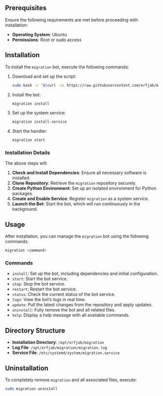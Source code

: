 ## Prerequisites

Ensure the following requirements are met before proceeding with installation:
- **Operating System**: Ubuntu
- **Permissions**: Root or sudo access

## Installation

To install the `migration` bot, execute the following commands:

1. Download and set up the script:
   ```bash
   sudo bash -c "$(curl -sL https://raw.githubusercontent.com/erfjab/migration/master/install.sh)" @ install-script
   ```

2. Install the bot:
   ```bash
   migration install
   ```

3. Set up the system service:
   ```bash
   migration install-service
   ```

4. Start the handler:
   ```bash
   migration start
   ```

### Installation Details

The above steps will:
1. **Check and Install Dependencies**: Ensure all necessary software is installed.
2. **Clone Repository**: Retrieve the `migration` repository securely.
3. **Create Python Environment**: Set up an isolated environment for Python packages.
4. **Create and Enable Service**: Register `migration` as a system service.
5. **Launch the Bot**: Start the bot, which will run continuously in the background.

## Usage

After installation, you can manage the `migration` bot using the following commands:

```bash
migration <command>
```

### Commands

- `install`: Set up the bot, including dependencies and initial configuration.
- `start`: Start the bot service.
- `stop`: Stop the bot service.
- `restart`: Restart the bot service.
- `status`: Check the current status of the bot service.
- `logs`: View the bot’s logs in real time.
- `update`: Pull the latest changes from the repository and apply updates.
- `uninstall`: Fully remove the bot and all related files.
- `help`: Display a help message with all available commands.

## Directory Structure

- **Installation Directory**: `/opt/erfjab/migration`
- **Log File**: `/opt/erfjab/migration/migration.log`
- **Service File**: `/etc/systemd/system/migration.service`

## Uninstallation

To completely remove `migration` and all associated files, execute:

```bash
sudo migration uninstall
```